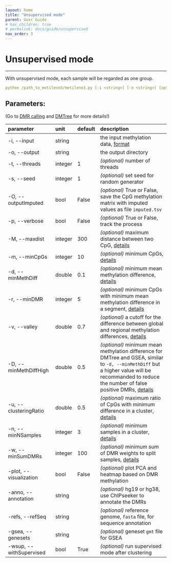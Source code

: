 ```yaml
---
layout: home
title: "Unsupervised mode"
parent: User Guide
# has_children: true
# permalink: docs/guide/unsupervised
nav_order: 3
---
```


# Unsupervised mode

---

With unsupervised mode, each sample will be regarded as one group.

```yaml
python /path_to_metilene3/metilene3.py [-i <string>] [-o <string>] [optional options...]
```

## Parameters:

(Go to [DMR calling](./DMR.html) and [DMTree](./DMTree.html) for more details!)

| parameter | unit  | default | description
|:--------|:-------------------------------|:---|:------------------------------|
| -i, \--input | string |  | the input methylation data, [format](../quick-example.html#cpg-methylation-matrix-methylationmat)
| -o, \--output | string |  | the output directory
| -t, \--threads | integer | 1 | _(optional)_ number of threads
| -s, \--seed | integer | 1 | _(optional)_ set seed for random generator
| -O, \--outputImputed | bool | False | _(optional)_ True or False, save the CpG methylation matrix with imputed values as file ```imputed.tsv```
| -p, \--verbose | bool | False | _(optional)_ True or False, track the process
| -M, \--maxdist | integer | 300 | _(optional)_ maximum distance between two CpG, [details](./DMR.html#presegmentation)
| -m, \--minCpGs | integer | 10 | _(optional)_ minimum CpGs, [details](./DMR.html#segmentation)
| -d, \--minMethDiff | double | 0.1 | _(optional)_ minimum mean methylation difference, [details](./DMR.html#segmentation)
| -r, \--minDMR | integer | 5 | _(optional)_ minimum CpGs with minimum mean methylation difference in a segment, [details](./DMR.html#segmentation)
| -v, \--valley | double | 0.7 | _(optional)_ a cutoff for the difference between global and regional methylation differences, [details](http://legacy.bioinf.uni-leipzig.de/Software/metilene/Manual/#parameter_-v)
| -D, \--minMethDiffHigh | double | 0.5 | _(optional)_ minimum mean methylation difference for DMTree and GSEA, similar to ```-d, --minMethDiff``` but a higher value will be recommanded to reduce the number of false positive DMRs, [details](./DMR.html#segmentation)
| -u, \--clusteringRatio | double | 0.5 | _(optional)_ maximum ratio of CpGs with minimum difference in a cluster, [details](./DMR.html#clustering)
| -n, \--minNSamples | integer | 3 | _(optional)_ minimum samples in a cluster, [details](./DMTree.html)
| -w, \--minSumDMRs | integer | 100 | _(optional)_ minimum sum of DMR weights to split samples, [details](./DMTree.html)
| -plot, \--visualization | bool | False | _(optional)_ plot PCA and heatmap based on DMR methylation
| -anno, \--annotation | string |  | _(optional)_ hg19 or hg38, use ChIPseeker to annotate the DMRs 
| -refs, \--refSeq | string |  | _(optional)_ reference genome, ```fasta``` file, for sequence annotation
| -gsea, \--genesets | string |  | _(optional)_ geneset ```gmt``` file for GSEA
| -wsup, \--withSupervised | bool | True | _(optional)_ run supervised mode after clustering

